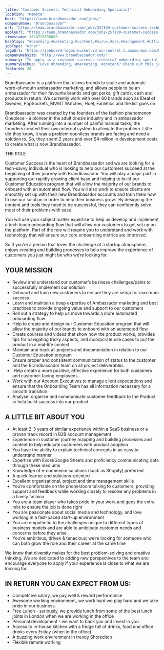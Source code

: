 ```yaml
---
title: "Customer Success: Technical Onboarding Specialist"
location: "Remote"
host: "https://team.brandbassador.com/jobs/"
companyName: "Brandbassador"
url: "https://team.brandbassador.com/jobs/257100-customer-success-technical-onboarding-specialist"
applyUrl: "https://team.brandbassador.com/jobs/257100-customer-success-technical-onboarding-specialist/applications/new?"
timestamp: 1614729600000
hashtags: "#branding,#marketing,#content,#ui/ux,#css,#management,#office,#socialmedia,#finance"
jobType: "other"
logoUrl: "https://jobboard-logos-bucket.s3.eu-central-1.amazonaws.com/brandbassador"
companyWebsite: "http://www.brandbassador.com/"
summary: "To apply as a customer success: technical onboarding specialist at Brandbassador, you preferably need to have 2 years and over $4 million in development costs to create what is now Brandbassador."
summaryBackup: "Love #branding, #marketing, #content? Check out this job post!"
featured: 20
---
```


Brandbassador is a platform that allows brands to scale and automate word-of-mouth ambassador marketing, and allows people to be an ambassador for their favourite brands and get perks, gift cards, cash and products in return. We currently work with over 60 brands such as iDeal of Sweden, PopSockets, MVMT Watches, Huel, Fabletics and the list goes on. 

Brandbassador was created by the founders of the fashion phenomenon Onepiece - a pioneer in the adult onesie industry and in ambassador marketing. After running into a number of painful manual tasks, the founders created their own internal system to alleviate the problem. Little did they know, it was a problem countless brands are facing and need a solution to. So, they spent 2 years and over $4 million in development costs to create what is now Brandbassador.

THE ROLE 

Customer Success is the heart of Brandbassador and we are looking for a tech-savvy individual who is looking to help our customers succeed at the beginning of their journey with Brandbassador. You will play a major part in supporting our rapidly growing client base and helping to build our Customer Education program that will allow the majority of our brands to onboard with an automated flow. You will also work to ensure clients are smoothly set up with their new Brandbassdor accounts and train them how to use our solution in order to help their business grow.  By designing the content and tools they need to be successful, they can confidently solve most of their problems with ease.

You will use your subject matter expertise to help us develop and implement a tech touch onboarding flow that will allow our customers to get set up on the platform. Part of the role will require you to understand and work with technology that will ensure our core onboarding metrics are improved.

So if you’re a person that loves the challenge of a startup atmosphere, enjoys creating and building processes to help improve the experience of customers you just might be who we’re looking for.

## YOUR MISSION

*   Review and understand our customer’s business challenges/pains to successfully implement our solution
*   Onboard and train new customers to ensure they are setup for maximum success
*   Learn and maintain a deep expertise of Ambassador marketing and best practices to provide ongoing value and support to our customers
*   Roll out a strategy to help us move towards a more automated onboarding flow
*   Help to create and design our Customer Education program that will allow the majority of our brands to onboard with an automated flow 
*   Create courses and videos that show how the product works, provides tips for navigating tricky aspects, and incorporate use cases to put the product in a real-life context
*   Maintain and track all projects and documentation in relation to our Customer Education program 
*   Ensure proper and consistent communication of status to the customer and the Brandbassador team on all project deliverables.
*    Help create a more positive, effective experience for both customers and customer-facing employees.
*   Work with our Account Executives to manage client expectations and ensure that the Onboarding Team has all information necessary for a smooth transition
*   Analyse, organise and communicate customer feedback to the Product to help build success into our product

## A LITTLE BIT ABOUT YOU

*   At least 2-3 years of similar experience within a SaaS business or a proven track record in B2B account management
*   Experience in customer journey mapping and building processes and content to help educate customers with product adoption 
*   You have the ability to explain technical concepts in an easy to understand manner
*   Expertise with Excel/Google Sheets and proficiency communicating data through these mediums 
*   Knowledge of e-commerce solutions (such as Shopify) preferred
*   A quick learner and solutions-oriented
*   Excellent organisational, project and time management skills
*   You’re comfortable on the phone/zoom talking to customers, providing support and feedback while working closely to resolve any problems in a timely fashion
*   You are a team player who takes pride in your work and goes the extra mile to ensure the job is done right
*   You are passionate about social media and technology, and love working in a fast-paced start-up environment
*   You are empathetic to the challenges unique to different types of business models and are able to anticipate customer needs and concerns before they arise
*   You're ambitious, driven & tenacious; we’re looking for someone who can both grow the role and their career at the same time

We know that diversity makes for the best problem-solving and creative thinking. We are dedicated to adding new perspectives to the team and encourage everyone to apply if your experience is close to what we are looking for. 

## IN RETURN YOU CAN EXPECT FROM US: 

*   Competitive salary, we pay well & reward performance
*   Awesome working environment, we work hard we play hard and we take pride in our business. 
*   Free Lunch - seriously, we provide lunch from some of the best lunch joints in London when we are working in the office
*   Personal development - we want to back you and invest in you
*   Access to in-house kitchen with a fridge full of drinks, food and office drinks every Friday (when in the office) 
*   A buzzing work environment in trendy Shoreditch
*   Flexible remote working
